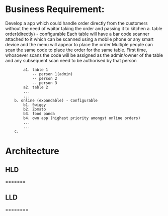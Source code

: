 # Business Requirement:
Develop a app which could handle order directly from the customers without the need of waitor taking the order and passing it to kitchen
		a. table order(directly) - configurable
            Each table will have a bar code scanner attached to it which can be scanned using a mobile phone or any smart device and the menu will appear to place the order 
            Multiple people can scan the same code to place the order for the same table.
            First time, whosoever scans the code will be assigned as the admin/owner of the table and any subsequent scan need to be authorised by that person

            a1. table 1
                -- person 1(admin)
                -- person 2
                -- person 3
            a2. table 2 
            ...
            ...
		b. online (expandable) - Configurable
			b1. Swiggy
			b2. Zomato
			b3. food panda
			b4. own app (highest priority amongst online orders)
            ...
            ...
		c. 	




# Architecture
   ## HLD
   =======
    
   ## LLD
   ========
